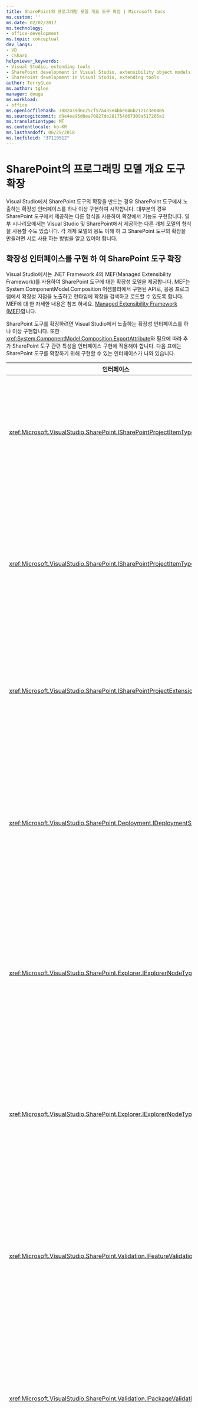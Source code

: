 ```yaml
---
title: SharePoint의 프로그래밍 모델 개요 도구 확장 | Microsoft Docs
ms.custom: ''
ms.date: 02/02/2017
ms.technology:
- office-development
ms.topic: conceptual
dev_langs:
- VB
- CSharp
helpviewer_keywords:
- Visual Studio, extending tools
- SharePoint development in Visual Studio, extensibility object models
- SharePoint development in Visual Studio, extending tools
author: TerryGLee
ms.author: tglee
manager: douge
ms.workload:
- office
ms.openlocfilehash: 7882439d6c25cf57a435e4bbe046b2121c3e0405
ms.sourcegitcommit: d9e4ea95d0ea70827de281754067309a517205a1
ms.translationtype: MT
ms.contentlocale: ko-KR
ms.lasthandoff: 06/29/2018
ms.locfileid: "37119512"
---
```

# <a name="overview-of-the-programming-model-of-sharepoint-tools-extensions"></a>SharePoint의 프로그래밍 모델 개요 도구 확장
  Visual Studio에서 SharePoint 도구의 확장을 만드는 경우 SharePoint 도구에서 노출하는 확장성 인터페이스를 하나 이상 구현하여 시작합니다. 대부분의 경우 SharePoint 도구에서 제공하는 다른 형식을 사용하여 확장에서 기능도 구현합니다. 일부 시나리오에서는 Visual Studio 및 SharePoint에서 제공하는 다른 개체 모델의 형식을 사용할 수도 있습니다. 각 개체 모델의 용도 이해 하 고 SharePoint 도구의 확장을 만들려면 서로 사용 하는 방법을 알고 있어야 합니다.  
  
## <a name="extend-the-sharepoint-tools-by-implementing-extensibility-interfaces"></a>확장성 인터페이스를 구현 하 여 SharePoint 도구 확장
 Visual Studio에서는 .NET Framework 4의 MEF(Managed Extensibility Framework)를 사용하여 SharePoint 도구에 대한 확장성 모델을 제공합니다. MEF는 System.ComponentModel.Composition 어셈블리에서 구현된 API로, 응용 프로그램에서 확장성 지점을 노출하고 런타임에 확장을 검색하고 로드할 수 있도록 합니다. MEF에 대 한 자세한 내용은 참조 하세요. [Managed Extensibility Framework &#40;MEF&#41;](/dotnet/framework/mef/index)합니다.  
  
 SharePoint 도구를 확장하려면 Visual Studio에서 노출하는 확장성 인터페이스를 하나 이상 구현합니다. 또한 <xref:System.ComponentModel.Composition.ExportAttribute>와 필요에 따라 추가 SharePoint 도구 관련 특성을 인터페이스 구현에 적용해야 합니다. 다음 표에는 SharePoint 도구를 확장하기 위해 구현할 수 있는 인터페이스가 나와 있습니다.  
  
|인터페이스|설명|  
|---------------|-----------------|  
|<xref:Microsoft.VisualStudio.SharePoint.ISharePointProjectItemTypeProvider>|새 형식의 SharePoint 프로젝트 항목을 정의하려면 이 인터페이스를 구현합니다. 예를 들어 참조 [방법: SharePoint 프로젝트 항목 형식 정의](../sharepoint/how-to-define-a-sharepoint-project-item-type.md)합니다.|  
|<xref:Microsoft.VisualStudio.SharePoint.ISharePointProjectItemTypeExtension>|Visual Studio에 이미 설치되어 있는 SharePoint 프로젝트 항목의 형식을 확장하려면 이 인터페이스를 구현합니다. 예를 들어 참조 [방법: SharePoint 프로젝트 항목 확장명 만들기](../sharepoint/how-to-create-a-sharepoint-project-item-extension.md)합니다.|  
|<xref:Microsoft.VisualStudio.SharePoint.ISharePointProjectExtension>|SharePoint 프로젝트를 확장하려면 이 인터페이스를 구현합니다. 예를 들어 참조 [방법: SharePoint 프로젝트 확장명 만들기](../sharepoint/how-to-create-a-sharepoint-project-extension.md)합니다.|  
|<xref:Microsoft.VisualStudio.SharePoint.Deployment.IDeploymentStep>|SharePoint 프로젝트 항목이 배포되거나 취소될 때 실행할 수 있는 새로운 배포 단계를 정의하려면 이 인터페이스를 구현합니다. 예를 들어 참조 [연습: SharePoint 프로젝트용 사용자 지정 배포 단계 만들기](../sharepoint/walkthrough-creating-a-custom-deployment-step-for-sharepoint-projects.md)합니다.|  
|<xref:Microsoft.VisualStudio.SharePoint.Explorer.IExplorerNodeTypeExtension>|기존 노드를 확장 하려면이 인터페이스를 구현 합니다 **SharePoint 연결** 에서 노드를 **서버 탐색기** 창입니다. 예를 들어 참조 [방법: 서버 탐색기에서 SharePoint 노드 확장](../sharepoint/how-to-extend-a-sharepoint-node-in-server-explorer.md)합니다.|  
|<xref:Microsoft.VisualStudio.SharePoint.Explorer.IExplorerNodeTypeProvider>|노드에서 새 형식을 정의 하려면이 인터페이스를 구현 합니다 **SharePoint 연결** 에서 노드를 **서버 탐색기** 창입니다. 예를 들어 참조 [방법: 서버 탐색기에서 SharePoint 노드 확장](../sharepoint/how-to-extend-a-sharepoint-node-in-server-explorer.md)합니다.|  
|<xref:Microsoft.VisualStudio.SharePoint.Validation.IFeatureValidationRule>|사용자 지정 기능 유효성 검사 규칙을 정의하려면 이 인터페이스를 구현합니다. 예를 들어 참조 [방법: SharePoint 솔루션에 대 한 유효성 검사 규칙 사용자 지정 기능 및 패키지를 만들](../sharepoint/how-to-create-custom-feature-and-package-validation-rules-for-sharepoint-solutions.md)합니다.|  
|<xref:Microsoft.VisualStudio.SharePoint.Validation.IPackageValidationRule>|사용자 지정 패키지 유효성 검사 규칙을 정의하려면 이 인터페이스를 구현합니다. 예를 들어 참조 [방법: SharePoint 솔루션에 대 한 유효성 검사 규칙 사용자 지정 기능 및 패키지를 만들](../sharepoint/how-to-create-custom-feature-and-package-validation-rules-for-sharepoint-solutions.md)합니다.|  
  
 SharePoint 도구의 확장을 구현한 후에는 VSIX(Visual Studio Extension) 패키지의 확장명 어셈블리를 배포하여 Visual Studio에서 확장을 검색하고 로드할 수 있도록 합니다. 자세한 내용은 [Visual Studio에서 SharePoint 도구의 확장을 배포할](../sharepoint/deploying-extensions-for-the-sharepoint-tools-in-visual-studio.md)합니다.  
  
## <a name="understand-the-object-models-that-you-use-in-sharepoint-tools-extensions"></a>SharePoint 도구 확장에서 사용 하는 개체 모델 이해
 SharePoint 도구의 확장을 만들 때 사용할 수 있는 몇 가지 개체 모델은 다음과 같습니다.  
  
-   *SharePoint 도구 개체 모델*합니다. 이 개체 모델에서는 SharePoint 도구 확장과 기타 관련 형식을 만들기 위해 구현하는 확장성 인터페이스를 제공합니다.  
  
-   *Visual Studio 자동화 및 통합 개체 모델*합니다. 이러한 개체 모델을 사용하여 SharePoint 도구 개체 모델의 범위를 벗어나는 Visual Studio 기능에 액세스할 수 있습니다.  
  
    > [!NOTE]  
    >  SharePoint 프로젝트 서비스를 사용하여 SharePoint 도구 개체 모델의 일부 개체를 Visual Studio 자동화 및 통합 개체 모델의 개체로 변환하거나 그 반대로 변환할 수 있습니다. 자세한 내용은 [SharePoint 프로젝트 시스템 형식과 기타 Visual Studio 프로젝트 형식 간의 변환](../sharepoint/converting-between-sharepoint-project-system-types-and-other-visual-studio-project-types.md)합니다.  
  
-   *SharePoint 서버 및 클라이언트 개체 모델*합니다. 이러한 개체 모델을 사용하여 SharePoint 사이트를 수정하여 SharePoint 도구 확장의 컨텍스트에서 SharePoint 사이트의 데이터를 검색할 수 있습니다.  
  
### <a name="sharepoint-tools-object-model"></a>SharePoint 도구 개체 모델
 각 SharePoint 도구 확장에서는 SharePoint 도구 개체 모델의 형식을 사용하여 확장의 핵심 동작 및 기능을 정의합니다. 다음 표에서 포함 된 어셈블리에서이 개체 모델에 포함 된 네임 스페이스를 설명 합니다.

#### <a name="microsoftvisualstudiosharepointdll"></a>Microsoft.VisualStudio.SharePoint.dll    
|네임스페이스|설명|  
|-|-|  
|<xref:Microsoft.VisualStudio.SharePoint>|SharePoint 프로젝트 시스템을 확장하고 자동화하는 데 사용하는 형식을 포함합니다. 예를 들어 기본 제공 SharePoint 프로젝트 및 프로젝트 항목을 확장하거나, 고유한 프로젝트 항목을 만들 수 있습니다. 자세한 내용은 [SharePoint 프로젝트 시스템 확장](../sharepoint/extending-the-sharepoint-project-system.md)합니다.|  
|<xref:Microsoft.VisualStudio.SharePoint.Deployment>|사용자 고유의 배포 단계 및 배포 구성을 만드는 등 SharePoint 프로젝트에 대한 배포 프로세스를 확장하는 데 사용하는 형식을 포함합니다. 자세한 내용은 [확장 SharePoint 패키징 및 배포](../sharepoint/extending-sharepoint-packaging-and-deployment.md)합니다.|  
|<xref:Microsoft.VisualStudio.SharePoint.Explorer>|아래에 있는 노드를 확장 하는 데 사용 하는 형식을 포함 합니다 **SharePoint 연결** 에서 노드를 **서버 탐색기** 창 새로운 형식의 노드를 정의할 수입니다. 자세한 내용은 [서버 탐색기에서 SharePoint 연결 노드 확장](../sharepoint/extending-the-sharepoint-connections-node-in-server-explorer.md)합니다.|  
|<xref:Microsoft.VisualStudio.SharePoint.Features>|SharePoint 프로젝트의 기능 정의에 액세스하는 데 사용되는 형식을 포함합니다.|  
|<xref:Microsoft.VisualStudio.SharePoint.Packages>|SharePoint 솔루션의 패키지 정의에 액세스하는 데 사용되는 형식을 포함합니다.|  
|<xref:Microsoft.VisualStudio.SharePoint.Validation>|SharePoint 프로젝트의 기능 및 패키지 유효성 검사 동작을 사용자 지정하는 데 사용되는 형식을 포함합니다. 자세한 내용은 [방법: SharePoint 솔루션에 대 한 유효성 검사 규칙 사용자 지정 기능 및 패키지를 만들](../sharepoint/how-to-create-custom-feature-and-package-validation-rules-for-sharepoint-solutions.md)합니다.| 

#### <a name="microsoftvisualstudiosharepointcommandsdll"></a>Microsoft.VisualStudio.SharePoint.Commands.dll
|네임스페이스|설명|  
|-|-|  
|<xref:Microsoft.VisualStudio.SharePoint.Commands>|사용자 지정을 만드는 데 사용할 수 있는 형식을 포함 *SharePoint 명령을*합니다. SharePoint 명령은 SharePoint 도구 확장에서 SharePoint 서버 개체 모델을 호출하는 메서드입니다. 자세한 내용은 [SharePoint 개체 모델 호출](../sharepoint/calling-into-the-sharepoint-object-models.md)합니다.|

#### <a name="microsoftvisualstudiosharepointexplorerextensionsdll"></a>Microsoft.VisualStudio.SharePoint.Explorer.Extensions.dll
|네임스페이스|설명|  
|-|-| 
|<xref:Microsoft.VisualStudio.SharePoint.Explorer.Extensions>|기본 제공에 대 한 정보를 가져오는 데 사용할 수 있는 형식을 포함 **서버 탐색기** 목록, 필드 또는 콘텐츠 형식을 나타내는 노드 같은 SharePoint 사이트에서 개별 구성 요소를 나타내는 노드. 자세한 내용은 [서버 탐색기에서 SharePoint 연결 노드 확장](../sharepoint/extending-the-sharepoint-connections-node-in-server-explorer.md)합니다.|  
  
### <a name="visual-studio-automation-object-model"></a>Visual Studio 자동화 개체 모델
 Visual Studio 자동화 개체 모델은 Visual Studio 프로젝트와 IDE를 자동화하는 데 사용할 수 있는 API를 제공합니다. Visual Studio 개체 모델을 사용하면 SharePoint 프로젝트에 한정되지 않는 프로젝트 관련 작업을 수행하거나 Visual Studio에서 기타 일반적인 자동화 작업을 수행할 수 있습니다. 이 개체 모델은 일반적으로 Visual Studio 추가 기능 및 매크로에 많이 사용하지만 Sharepoint 도구 확장에 사용할 수도 있습니다.  
  
 Visual Studio 자동화 개체 모델의 주요 부분에 정의 된 *EnvDTE.dll* 어셈블리입니다. 합니다 *EnvDTE\\<version>.dll* 어셈블리는 특정 버전의 Visual Studio에 도입 된 추가 기능을 제공 합니다. Visual Studio에 포함되어 있습니다.  
  
 자동화 개체 모델에 대 한 자세한 내용은 참조 하세요. [Visual Studio SDK 참조](../extensibility/visual-studio-sdk-reference.md)합니다.  
  
### <a name="visual-studio-integration-object-model"></a>Visual Studio 통합 개체 모델
 통합 개체 모델을 만들어 Visual Studio에 기능을 추가 하는 데 사용할 수 있는 Api를 제공 된 *VSPackage*합니다. VSPackage는 도구 창, 편집기, 디자이너, 서비스, 프로젝트 등의 사용자 지정 기능을 제공하여 Visual Studio IDE를 확장하는 모듈입니다.  
  
 기본 제공 SharePoint 도구와 함께 사용할 새 Visual Studio 기능을 추가하려는 경우 통합 개체 모델을 사용할 수 있습니다. 예를 들어 SharePoint 사이트에 대한 사용자 지정 작업을 나타내는 사용자 지정 SharePoint 프로젝트 항목을 만드는 경우 사용자 지정 작업용 디자이너를 구현하는 VSPackage를 만들 수도 있습니다. 사용자 지정 작업을 나타내는 프로젝트 항목에 바로 가기 메뉴 항목을 추가 하 여 사용자 지정 작업을 사용 하 여 디자이너를 연결할 수 있습니다 **솔루션 탐색기**합니다. 바로 가기 메뉴를 열어 디자이너를 열 수 있습니다 (사용자 지정 작업 프로젝트 항목을 마우스 오른쪽 단추로 클릭 하거나 선택한 다음,이 선택 하 여 합니다 **Shift**+**F10** 키)를 선택한 다음 **열려**합니다.  
  
 이 개체 모델은 Visual Studio SDK에 포함된 어셈블리 집합에서 정의됩니다. 이 개체 모델의 주 어셈블리의 일부를 포함 *Microsoft.VisualStudio.Shell.11.0.dll*하십시오 *Microsoft.VisualStudio.Shell.Interop.dll*, 및  *Microsoft.VisualStudio.OLE.Interop.dll*합니다.  
  
 통합 개체 모델에 대 한 자세한 내용은 참조 하세요. [자동화 모델 개요](/visualstudio/extensibility/internals/automation-model-overview) 하 고 [Visual Studio SDK 참조](/visualstudio/extensibility/visual-studio-sdk-reference)합니다.  
  
### <a name="sharepoint-object-models"></a>SharePoint 개체 모델
 SharePoint 도구 확장에서는 SharePoint API를 사용하여 SharePoint 사이트를 수정하거나 SharePoint 사이트에서 데이터를 검색할 수 있습니다. [!INCLUDE[wss_14_long](../sharepoint/includes/wss-14-long-md.md)] 및 [!INCLUDE[moss_14_long](../sharepoint/includes/moss-14-long-md.md)]에서는 두 가지 개체 모델인 서버 개체 모델과 클라이언트 개체 모델을 제공합니다.  
  
 SharePoint 도구 확장에서 두 개체 모델의 API를 모두 사용할 수 있지만 SharePoint 도구 확장의 컨텍스트에서 각 개체 모델에 장단점이 있습니다. 자세한 내용은 [SharePoint 개체 모델 호출](../sharepoint/calling-into-the-sharepoint-object-models.md)합니다.  
  
|개체 모델|설명|  
|------------------|-----------------|  
|서버 개체 모델|서버 개체 모델을 사용하면 [!INCLUDE[wss_14_long](../sharepoint/includes/wss-14-long-md.md)] 및 [!INCLUDE[moss_14_long](../sharepoint/includes/moss-14-long-md.md)]에 표시되는 모든 기능을 프로그래밍 방식으로 액세스할 수 있습니다. 이 개체 모델은 SharePoint 서버에서 실행되는 SharePoint 솔루션에 사용됩니다. 이 개체 모델의 대부분에 정의 되어는 *Microsoft.SharePoint.dll* 어셈블리입니다. 서버 개체 모델에 대 한 자세한 내용은 참조 하세요. [SharePoint Foundation Server 쪽 개체 모델을 사용 하 여](http://go.microsoft.com/fwlink/?LinkId=177796)입니다.|  
|클라이언트 개체 모델|클라이언트 개체 모델은 원격 클라이언트나 서버의 SharePoint 데이터와 상호 작용하는 데 사용할 수 있는 서버 개체 모델의 하위 집합입니다. 이 모델은 일반적인 작업을 수행하기 위해 실행해야 하는 왕복 수를 최소화하도록 디자인되었습니다. 대부분의 클라이언트 개체 모델에 정의 되어는 *대부분 Microsoft.SharePoint.Client.dll* 하 고 *Microsoft.SharePoint.Client.Runtime.dll* 어셈블리입니다. 클라이언트 개체 모델에 대 한 자세한 내용은 참조 하세요. [관리 클라이언트 개체 모델](http://go.microsoft.com/fwlink/?LinkId=177797)합니다.|  
  
## <a name="see-also"></a>참고자료
 [Visual Studio에서 SharePoint 도구 확장](../sharepoint/extending-the-sharepoint-tools-in-visual-studio.md)   
 [SharePoint 개체 모델 호출](../sharepoint/calling-into-the-sharepoint-object-models.md)   
 [SharePoint 프로젝트 서비스 사용](../sharepoint/using-the-sharepoint-project-service.md)  
  
